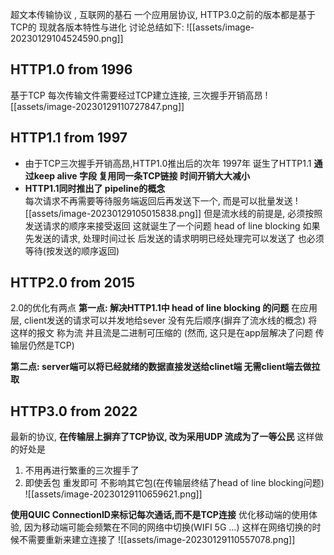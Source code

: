 超文本传输协议 , 互联网的基石
一个应用层协议, HTTP3.0之前的版本都是基于TCP的
现就各版本特性与进化  讨论总结如下:
![[assets/image-20230129104524590.png]]


## HTTP1.0 from 1996
基于TCP 每次传输文件需要经过TCP建立连接, 三次握手开销高昂
![[assets/image-20230129110727847.png]]



## HTTP1.1 from 1997
- 由于TCP三次握手开销高昂,HTTP1.0推出后的次年 1997年  诞生了HTTP1.1
**通过keep alive 字段  复用同一条TCP链接 时间开销大大减小**
- **HTTP1.1同时推出了 pipeline的概念**  
  每次请求不再需要等待服务端返回后再发送下一个, 而是可以批量发送
  ![[assets/image-20230129105015838.png]]
但是流水线的前提是, 必须按照发送请求的顺序来接受返回
这就诞生了一个问题 head of line blocking
如果先发送的请求, 处理时间过长  后发送的请求明明已经处理完可以发送了  也必须等待(按发送的顺序返回)


## HTTP2.0 from 2015
2.0的优化有两点
**第一点: 解决HTTP1.1中 head of line blocking 的问题**
在应用层, client发送的请求可以并发地给sever  没有先后顺序(摒弃了流水线的概念) 
将这样的报文  称为流   并且流是二进制可压缩的
(然而, 这只是在app层解决了问题  传输层仍然是TCP)

**第二点:  server端可以将已经就绪的数据直接发送给clinet端 无需client端去做拉取**

## HTTP3.0 from 2022
最新的协议, 
**在传输层上摒弃了TCP协议, 改为采用UDP   流成为了一等公民**
这样做的好处是
1. 不用再进行繁重的三次握手了
2. 即使丢包  重发即可 不影响其它包(在传输层终结了head of line blocking问题)
![[assets/image-20230129110659621.png]]


**使用QUIC ConnectionID来标记每次通话,而不是TCP连接**
优化移动端的使用体验, 因为移动端可能会频繁在不同的网络中切换(WIFI  5G ...)
这样在网络切换的时候不需要重新来建立连接了
![[assets/image-20230129110557078.png]]











